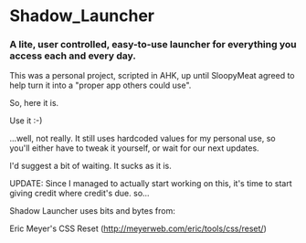 # Shadow_Launcher
### A lite, user controlled, easy-to-use launcher for everything you access each and every day.

This was a personal project, scripted in AHK, up until SloopyMeat agreed to help turn it into a "proper app others could use".

So, here it is.

Use it :-)

...well, not really. It still uses hardcoded values for my personal use, so you'll either have to tweak it yourself, or wait for our next updates.

I'd suggest a bit of waiting. It sucks as it is.

UPDATE:
Since I managed to actually start working on this, it's time to start giving credit where credit's due. so...

Shadow Launcher uses bits and bytes from:

Eric Meyer's CSS Reset (http://meyerweb.com/eric/tools/css/reset/)